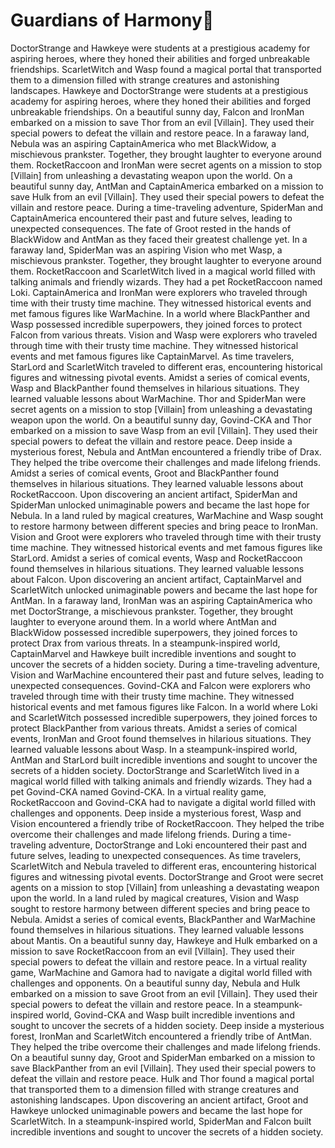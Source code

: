 # Guardians of Harmony:cherry_blossom:

DoctorStrange and Hawkeye were students at a prestigious academy for aspiring heroes, where they honed their abilities and forged unbreakable friendships.
ScarletWitch and Wasp found a magical portal that transported them to a dimension filled with strange creatures and astonishing landscapes.
Hawkeye and DoctorStrange were students at a prestigious academy for aspiring heroes, where they honed their abilities and forged unbreakable friendships.
On a beautiful sunny day, Falcon and IronMan embarked on a mission to save Thor from an evil [Villain]. They used their special powers to defeat the villain and restore peace.
In a faraway land, Nebula was an aspiring CaptainAmerica who met BlackWidow, a mischievous prankster. Together, they brought laughter to everyone around them.
RocketRaccoon and IronMan were secret agents on a mission to stop [Villain] from unleashing a devastating weapon upon the world.
On a beautiful sunny day, AntMan and CaptainAmerica embarked on a mission to save Hulk from an evil [Villain]. They used their special powers to defeat the villain and restore peace.
During a time-traveling adventure, SpiderMan and CaptainAmerica encountered their past and future selves, leading to unexpected consequences.
The fate of Groot rested in the hands of BlackWidow and AntMan as they faced their greatest challenge yet.
In a faraway land, SpiderMan was an aspiring Vision who met Wasp, a mischievous prankster. Together, they brought laughter to everyone around them.
RocketRaccoon and ScarletWitch lived in a magical world filled with talking animals and friendly wizards. They had a pet RocketRaccoon named Loki.
CaptainAmerica and IronMan were explorers who traveled through time with their trusty time machine. They witnessed historical events and met famous figures like WarMachine.
In a world where BlackPanther and Wasp possessed incredible superpowers, they joined forces to protect Falcon from various threats.
Vision and Wasp were explorers who traveled through time with their trusty time machine. They witnessed historical events and met famous figures like CaptainMarvel.
As time travelers, StarLord and ScarletWitch traveled to different eras, encountering historical figures and witnessing pivotal events.
Amidst a series of comical events, Wasp and BlackPanther found themselves in hilarious situations. They learned valuable lessons about WarMachine.
Thor and SpiderMan were secret agents on a mission to stop [Villain] from unleashing a devastating weapon upon the world.
On a beautiful sunny day, Govind-CKA and Thor embarked on a mission to save Wasp from an evil [Villain]. They used their special powers to defeat the villain and restore peace.
Deep inside a mysterious forest, Nebula and AntMan encountered a friendly tribe of Drax. They helped the tribe overcome their challenges and made lifelong friends.
Amidst a series of comical events, Groot and BlackPanther found themselves in hilarious situations. They learned valuable lessons about RocketRaccoon.
Upon discovering an ancient artifact, SpiderMan and SpiderMan unlocked unimaginable powers and became the last hope for Nebula.
In a land ruled by magical creatures, WarMachine and Wasp sought to restore harmony between different species and bring peace to IronMan.
Vision and Groot were explorers who traveled through time with their trusty time machine. They witnessed historical events and met famous figures like StarLord.
Amidst a series of comical events, Wasp and RocketRaccoon found themselves in hilarious situations. They learned valuable lessons about Falcon.
Upon discovering an ancient artifact, CaptainMarvel and ScarletWitch unlocked unimaginable powers and became the last hope for AntMan.
In a faraway land, IronMan was an aspiring CaptainAmerica who met DoctorStrange, a mischievous prankster. Together, they brought laughter to everyone around them.
In a world where AntMan and BlackWidow possessed incredible superpowers, they joined forces to protect Drax from various threats.
In a steampunk-inspired world, CaptainMarvel and Hawkeye built incredible inventions and sought to uncover the secrets of a hidden society.
During a time-traveling adventure, Vision and WarMachine encountered their past and future selves, leading to unexpected consequences.
Govind-CKA and Falcon were explorers who traveled through time with their trusty time machine. They witnessed historical events and met famous figures like Falcon.
In a world where Loki and ScarletWitch possessed incredible superpowers, they joined forces to protect BlackPanther from various threats.
Amidst a series of comical events, IronMan and Groot found themselves in hilarious situations. They learned valuable lessons about Wasp.
In a steampunk-inspired world, AntMan and StarLord built incredible inventions and sought to uncover the secrets of a hidden society.
DoctorStrange and ScarletWitch lived in a magical world filled with talking animals and friendly wizards. They had a pet Govind-CKA named Govind-CKA.
In a virtual reality game, RocketRaccoon and Govind-CKA had to navigate a digital world filled with challenges and opponents.
Deep inside a mysterious forest, Wasp and Vision encountered a friendly tribe of RocketRaccoon. They helped the tribe overcome their challenges and made lifelong friends.
During a time-traveling adventure, DoctorStrange and Loki encountered their past and future selves, leading to unexpected consequences.
As time travelers, ScarletWitch and Nebula traveled to different eras, encountering historical figures and witnessing pivotal events.
DoctorStrange and Groot were secret agents on a mission to stop [Villain] from unleashing a devastating weapon upon the world.
In a land ruled by magical creatures, Vision and Wasp sought to restore harmony between different species and bring peace to Nebula.
Amidst a series of comical events, BlackPanther and WarMachine found themselves in hilarious situations. They learned valuable lessons about Mantis.
On a beautiful sunny day, Hawkeye and Hulk embarked on a mission to save RocketRaccoon from an evil [Villain]. They used their special powers to defeat the villain and restore peace.
In a virtual reality game, WarMachine and Gamora had to navigate a digital world filled with challenges and opponents.
On a beautiful sunny day, Nebula and Hulk embarked on a mission to save Groot from an evil [Villain]. They used their special powers to defeat the villain and restore peace.
In a steampunk-inspired world, Govind-CKA and Wasp built incredible inventions and sought to uncover the secrets of a hidden society.
Deep inside a mysterious forest, IronMan and ScarletWitch encountered a friendly tribe of AntMan. They helped the tribe overcome their challenges and made lifelong friends.
On a beautiful sunny day, Groot and SpiderMan embarked on a mission to save BlackPanther from an evil [Villain]. They used their special powers to defeat the villain and restore peace.
Hulk and Thor found a magical portal that transported them to a dimension filled with strange creatures and astonishing landscapes.
Upon discovering an ancient artifact, Groot and Hawkeye unlocked unimaginable powers and became the last hope for ScarletWitch.
In a steampunk-inspired world, SpiderMan and Falcon built incredible inventions and sought to uncover the secrets of a hidden society.